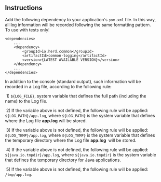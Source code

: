 Instructions
------------

Add the following dependency to your application's `pom.xml` file. In this way, all
log information will be recorded following the same formatting pattern. To use with tests only! 

```
<dependencies>
    ...
    <dependency>
        <groupId>io.herd.common</groupId>
        <artifactId>common-logging</artifactId>
        <version>{LATEST AVAILABLE VERSION}</version>
    </dependency>
    ...
</dependencies>
```

In addition to the console (standard output), such information will be recorded in a Log file,
according to the following rule:

 1) `${LOG_FILE}`, system variable that defines the full path (including the name) to the Log file.

 2) If the variable above is not defined, the following rule will be applied: `${LOG_PATH}/app.log`,
    where `${LOG_PATH}` is the system variable that defines where the Log file **app.log** will be stored.

 3) If the variable above is not defined, the following rule will be applied: `${LOG_TEMP}/app.log`,
    where `${LOG_TEMP}` is the system variable that defines the temporary directory where the Log file 
    **app.log**  will be stored.

 4) If the variable above is not defined, the following rule will be applied: `${java.io.tmpdir}/app.log`,
    where `${java.io.tmpdir}` is the system variable that defines the temporary directory for Java applications.

 5) If the variable above is not defined, the following rule will be applied: `/tmp/app.log`.